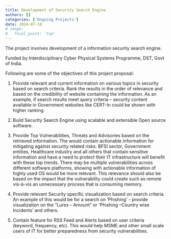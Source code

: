 ```yaml
---
title: Development of Security Search Engine
authors: []
categories: ['Ongoing Projects']
date: 2024-07-10
# image:
#   focal_point: 'top'
---
```


The project involves development of a information security search engine.

Funded by Interdisciplinary Cyber Physical Systems Programme, DST, Govt of India.

<!--more-->

Following are some of the objectives of this project proposal:

1. Provide relevant and current information on various topics in security based on search criteria. Rank the results in the order of relevance and based on the credibility of website containing the information. As an example, if search results meet query criteria – security content available in Government websites like CERT-In could be shown with higher ranking.

2. Build Security Search Engine using scalable and extensible Open source software.

3. Provide Top Vulnerabilities, Threats and Advisories based on the retrieved information. The would contain actionable information for mitigating against security related risks. BFSI sector, Government entities, Healthcare industry and all others that contain sensitive information and have a need to protect their IT infrastructure will benefit with these top trends. There may be multiple vulnerabilities across different software platforms, showing with actionable information of highly used OS would be more relevant. This relevance should also be based on the impact that the vulnerability could create such as remote vis-à-vis an unnecessary process that is consuming memory.

4. Provide relevant Security specific visualization based on search criteria. An example of this would be for a search on ‘Phishing’ - provide visualization on the “Lures – Amount” or 'Phishing –Country wise Incidents’ and others.

5. Contain feature for RSS Feed and Alerts based on user criteria (keyword, frequency, etc). This would help MSME and other small scale users of IT for better preparedness from security vulnerabilities.
